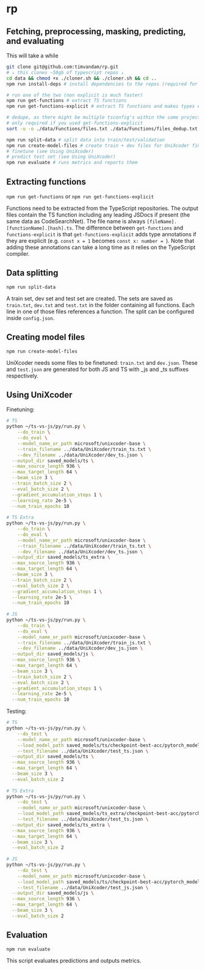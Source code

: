 # rp

## Fetching, preprocessing, masking, predicting, and evaluating
This will take a while
```bash
git clone git@github.com:timvandam/rp.git
# ↓ this clones ~50gb of typescript repos ↓ 
cd data && chmod +x ./cloner.sh && ./cloner.sh && cd ..
npm run install-deps # install dependencies to the repos (required for explicit types)

# run one of the two (non explicit is much faster)
npm run get-functions # extract TS functions
npm run get-functions-explicit # extract TS functions and makes types explicit (const x = 1 -> const x: number = 1)

# dedupe, as there might be multiple tsconfig's within the same project
# only required if you used get-functions-explicit
sort -u -o ./data/Functions/files.txt ./data/Functions/files_dedup.txt

npm run split-data # split data into train/test/validation
npm run create-model-files # create train + dev files for UniXcoder finetuning
# finetune (see Using UniXcoder)
# predict test set (see Using UniXcoder)
npm run evaluate # runs metrics and reports them
```

## Extracting functions
`npm run get-functions`
or
`npm run get-functions-explicit`

Functions need to be extracted from the TypeScript repositories.
The output files contain the TS function including any leading JSDocs if present (the same data as CodeSearchNet).
The file name is always `[fileName].[functionName].[hash].ts`.
The difference between `get-functions` and `functions-explicit` is that `get-functions-explicit` adds type annotations if they are explicit (e.g. `const x = 1` becomes `const x: number = `).
Note that adding these annotations can take a long time as it relies on the TypeScript compiler.

## Data splitting
`npm run split-data`

A train set, dev set and test set are created.
The sets are saved as `train.txt`, `dev.txt` and `test.txt` in the folder containing all functions.
Each line in one of those files references a function.
The split can be configured inside `config.json`.

## Creating model files
`npm run create-model-files`

UniXcoder needs some files to be finetuned: `train.txt` and `dev.json`.
These and `test.json` are generated for both JS and TS with _js and _ts suffixes respectively.


## Using UniXcoder
Finetuning:
```bash
# TS
python ~/ts-vs-js/py/run.py \
	--do_train \
	--do_eval \
	--model_name_or_path microsoft/unixcoder-base \
	--train_filename ../data/UniXcoder/train_ts.txt \
	--dev_filename ../data/UniXcoder/dev_ts.json \
  --output_dir saved_models/ts \
  --max_source_length 936 \
  --max_target_length 64 \
  --beam_size 3 \
  --train_batch_size 2 \
  --eval_batch_size 2 \
  --gradient_accumulation_steps 1 \
  --learning_rate 2e-5 \
  --num_train_epochs 10
  
# TS Extra
python ~/ts-vs-js/py/run.py \
	--do_train \
	--do_eval \
	--model_name_or_path microsoft/unixcoder-base \
	--train_filename ../data/UniXcoder/train_ts.txt \
	--dev_filename ../data/UniXcoder/dev_ts.json \
  --output_dir saved_models/ts_extra \
  --max_source_length 936 \
  --max_target_length 64 \
  --beam_size 3 \
  --train_batch_size 2 \
  --eval_batch_size 2 \
  --gradient_accumulation_steps 1 \
  --learning_rate 2e-5 \
  --num_train_epochs 10
  
# JS
python ~/ts-vs-js/py/run.py \
	--do_train \
	--do_eval \
	--model_name_or_path microsoft/unixcoder-base \
	--train_filename ../data/UniXcoder/train_js.txt \
	--dev_filename ../data/UniXcoder/dev_js.json \
  --output_dir saved_models/js \
  --max_source_length 936 \
  --max_target_length 64 \
  --beam_size 3 \
  --train_batch_size 2 \
  --eval_batch_size 2 \
  --gradient_accumulation_steps 1 \
  --learning_rate 2e-5 \
  --num_train_epochs 10
```

Testing:
```bash
# TS
python ~/ts-vs-js/py/run.py \
	--do_test \
	--model_name_or_path microsoft/unixcoder-base \
	--load_model_path saved_models/ts/checkpoint-best-acc/pytorch_model.bin \
	--test_filename ../data/UniXcoder/test_ts.json \
  --output_dir saved_models/ts \
  --max_source_length 936 \
  --max_target_length 64 \
  --beam_size 3 \
  --eval_batch_size 2
  
# TS Extra
python ~/ts-vs-js/py/run.py \
	--do_test \
	--model_name_or_path microsoft/unixcoder-base \
	--load_model_path saved_models/ts_extra/checkpoint-best-acc/pytorch_model.bin \
	--test_filename ../data/UniXcoder/test_ts.json \
  --output_dir saved_models/ts_extra \
  --max_source_length 936 \
  --max_target_length 64 \
  --beam_size 3 \
  --eval_batch_size 2
  
# JS
python ~/ts-vs-js/py/run.py \
	--do_test \
	--model_name_or_path microsoft/unixcoder-base \
	--load_model_path saved_models/ts/checkpoint-best-acc/pytorch_model.bin \
	--test_filename ../data/UniXcoder/test_js.json \
  --output_dir saved_models/js \
  --max_source_length 936 \
  --max_target_length 64 \
  --beam_size 3 \
  --eval_batch_size 2
```

## Evaluation
`npm run evaluate`

This script evaluates predictions and outputs metrics.
